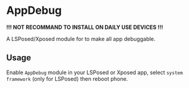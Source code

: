 # AppDebug
**!!! NOT RECOMMAND TO INSTALL ON DAILY USE DEVICES !!!**

A LSPosed/Xposed module for to make all app debuggable.

## Usage
Enable `AppDebug` module in your LSPosed or Xposed app, select `system framework` (only for LSPosed) then reboot phone. 

